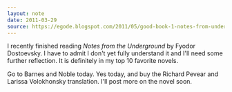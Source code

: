 ```yaml
---
layout: note
date: 2011-03-29
source: https://egode.blogspot.com/2011/05/good-book-1-notes-from-underground.html
---
```


I recently finished reading *Notes from the Underground* by Fyodor Dostoevsky. I have to admit I don't yet fully understand it and I'll need some further reflection. It is definitely in my top 10 favorite novels. 

Go to Barnes and Noble today. Yes today, and buy the Richard Pevear and Larissa Volokhonsky translation.  I'll post more on the novel soon.
